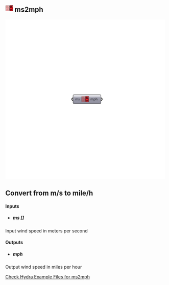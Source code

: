 ## ![](../../images/icons/ms2mph.png) ms2mph

![](../../images/500x500/ms2mph.png)

Convert from m/s to mile/h 
 -
 

#### Inputs
* ##### ms []
Input wind speed in meters per second

#### Outputs
* ##### mph
Output wind speed in miles per hour


[Check Hydra Example Files for ms2mph](https://hydrashare.github.io/hydra/index.html?keywords=Ladybug_ms2mph)
